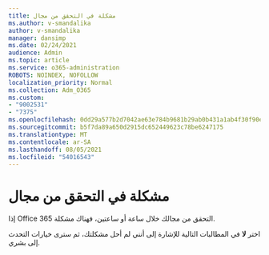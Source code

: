 ```yaml
---
title: مشكلة في التحقق من مجال
ms.author: v-smandalika
author: v-smandalika
manager: dansimp
ms.date: 02/24/2021
audience: Admin
ms.topic: article
ms.service: o365-administration
ROBOTS: NOINDEX, NOFOLLOW
localization_priority: Normal
ms.collection: Adm_O365
ms.custom:
- "9002531"
- "7375"
ms.openlocfilehash: 0dd29a577b2d7042ae63e784b9681b29ab0b431a1ab4f30f90e49aaa03c7c0ed
ms.sourcegitcommit: b5f7da89a650d2915dc652449623c78be6247175
ms.translationtype: MT
ms.contentlocale: ar-SA
ms.lasthandoff: 08/05/2021
ms.locfileid: "54016543"
---
```

# <a name="problem-verifying-a-domain"></a>مشكلة في التحقق من مجال

إذا Office 365 التحقق من مجالك خلال ساعة أو ساعتين، فهناك مشكلة.

اختر **لا** في المطالبات  التالية للإشارة إلى أنني لم أحل مشكلتك، ثم سترى خيارات التحدث إلى بشري.
